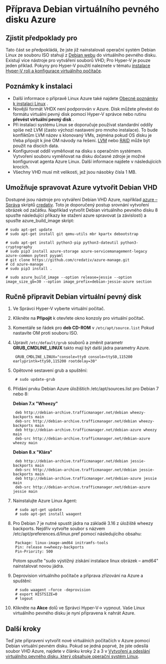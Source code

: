 <properties
    pageTitle="Příprava Debian virtuální pevný disk Linux | Microsoft Azure"
    description="Naučte se vytvářet Debian 7 a 8 virtuální pevný disk souborů pro nasazení v Azure."
    services="virtual-machines-linux"
    documentationCenter=""
    authors="szarkos"
    manager="timlt"
    editor=""
    tags="azure-resource-manager,azure-service-management"/>

<tags
    ms.service="virtual-machines-linux"
    ms.workload="infrastructure-services"
    ms.tgt_pltfrm="vm-linux"
    ms.devlang="na"
    ms.topic="article"
    ms.date="08/24/2016"
    ms.author="szark"/>



# <a name="prepare-a-debian-vhd-for-azure"></a>Příprava Debian virtuálního pevného disku Azure

## <a name="prerequisites"></a>Zjistit předpoklady pro
Tato část se předpokládá, že jste již nainstalovali operační systém Debian Linux ze souboru ISO stahují z [Debian webu](https://www.debian.org/distrib/) do virtuálního pevného disku. Existují více nástroje pro vytváření souborů VHD; Pro Hyper-V je pouze jeden příklad. Pokyny pro Hyper-V použití naleznete v tématu [instalace Hyper-V roli a konfigurace virtuálního počítače](https://technet.microsoft.com/library/hh846766.aspx).


## <a name="installation-notes"></a>Poznámky k instalaci

- Další informace o přípravě Linux Azure také najdete [Obecné poznámky k instalaci Linux](virtual-machines-linux-create-upload-generic.md#general-linux-installation-notes) .
- Novější formát VHDX není podporován v Azure. Disk můžete převést do formátu virtuální pevný disk pomocí Hyper-V správce nebo rutinu **převést virtuální pevný disk** .
- Při instalaci systému Linux se doporučuje používat standardní oddíly spíše než LVM (často výchozí nastavení pro mnoho instalace). To bude konfliktům LVM název s klonovaný VMs, zejména pokud OS disku je třeba připojit k jiné OM návody na řešení. [LVM](virtual-machines-linux-configure-lvm.md) nebo [RAID](virtual-machines-linux-configure-raid.md) může být použít na discích data.
- Konfigurovat oddíl vyměňovat na disku s operačním systémem. Vytvoření souboru vyměňovat na disku dočasné zdroje je možné konfigurovat agenta Azure Linux. Další informace najdete v následujících krocích.
- Všechny VHD musí mít velikosti, jež jsou násobky čísla 1 MB.


## <a name="use-azure-manage-to-create-debian-vhds"></a>Umožňuje spravovat Azure vytvořit Debian VHD

Dostupné jsou nástroje pro vytváření Debian VHD Azure, například [azure – Správa](https://github.com/credativ/azure-manage) skriptů [credativ](http://www.credativ.com/). Toto je doporučený postup srovnání vytvoření obrázek od začátku. Například vytvořit Debian virtuálního pevného disku 8 spusťte následující příkazy ke stažení azure spravovat (a závislosti) a spusťte azure_build_image skript:

    # sudo apt-get update
    # sudo apt-get install git qemu-utils mbr kpartx debootstrap

    # sudo apt-get install python3-pip python3-dateutil python3-cryptography
    # sudo pip3 install azure-storage azure-servicemanagement-legacy azure-common pytest pyyaml
    # git clone https://github.com/credativ/azure-manage.git
    # cd azure-manage
    # sudo pip3 install .

    # sudo azure_build_image --option release=jessie --option image_size_gb=30 --option image_prefix=debian-jessie-azure section


## <a name="manually-prepare-a-debian-vhd"></a>Ručně připravit Debian virtuální pevný disk

1. Ve Správci Hyper-V vyberte virtuální počítač.

2. Klikněte na **Připojit** k otevřete okno konzoly pro virtuální počítač.

3. Komentáře se řádek pro **deb CD-ROM** v `/etc/apt/source.list` Pokud nastavíte OM proti souboru ISO.

4. Upravit `/etc/default/grub` souborů a změnit parametr **GRUB_CMDLINE_LINUX** takto mají být další jádra parametry Azure.

        GRUB_CMDLINE_LINUX="console=tty0 console=ttyS0,115200 earlyprintk=ttyS0,115200 rootdelay=30"

5. Opětovné sestavení grub a spuštění:

        # sudo update-grub

6. Přidání prvku Debian Azure úložištích /etc/apt/sources.list pro Debian 7 nebo 8:

    **Debian 7.x "Wheezy"**

        deb http://debian-archive.trafficmanager.net/debian wheezy-backports main
        deb-src http://debian-archive.trafficmanager.net/debian wheezy-backports main
        deb http://debian-archive.trafficmanager.net/debian-azure wheezy main
        deb-src http://debian-archive.trafficmanager.net/debian-azure wheezy main


    **Debian 8.x "Klára"**

        deb http://debian-archive.trafficmanager.net/debian jessie-backports main
        deb-src http://debian-archive.trafficmanager.net/debian jessie-backports main
        deb http://debian-archive.trafficmanager.net/debian-azure jessie main
        deb-src http://debian-archive.trafficmanager.net/debian-azure jessie main


7. Nainstalujte Azure Linux Agent:

        # sudo apt-get update
        # sudo apt-get install waagent

8. Pro Debian 7 je nutné spustit jádra na základě 3.16 z úložiště wheezy backports. Nejdřív vytvořte soubor s názvem /etc/apt/preferences.d/linux.pref pomocí následujícího obsahu:

        Package: linux-image-amd64 initramfs-tools
        Pin: release n=wheezy-backports
        Pin-Priority: 500

    Potom spusťte "sudo výstižný získání instalace linux obrázek – amd64" nainstalovat novou jádra.

8. Deprovision virtuálního počítače a příprava zřizování na Azure a spuštění:

        # sudo waagent –force -deprovision
        # export HISTSIZE=0
        # logout

9. Klikněte na **Akce** dolů ve Správci Hyper-V-> vypnout. Vaše Linux virtuálního pevného disku je nyní připravena k nahrát Azure.


## <a name="next-steps"></a>Další kroky

Teď jste připraveni vytvořit nové virtuálních počítačích v Azure pomocí Debian virtuální pevném disku. Pokud se jedná poprvé, že jste odesílá soubor VHD Azure, najdete v článku kroky 2 a 3 v [Vytvoření a odeslání virtuálního pevného disku, který obsahuje operační systém Linux](virtual-machines-linux-classic-create-upload-vhd.md).
